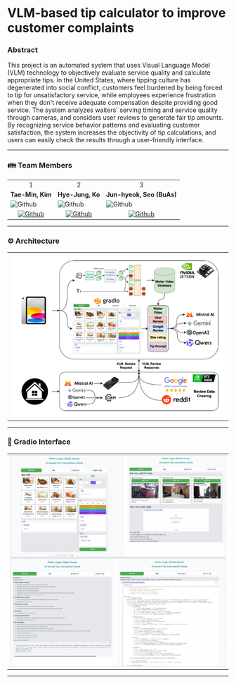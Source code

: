 # VLM-based tip calculator to improve customer complaints
### Abstract
This project is an automated system that uses Visual Language Model (VLM) technology to objectively evaluate service quality and calculate appropriate tips. In the United States, where tipping culture has degenerated into social conflict, customers feel burdened by being forced to tip for unsatisfactory service, while employees experience frustration when they don't receive adequate compensation despite providing good service. The system analyzes waiters' serving timing and service quality through cameras, and considers user reviews to generate fair tip amounts. By recognizing service behavior patterns and evaluating customer satisfaction, the system increases the objectivity of tip calculations, and users can easily check the results through a user-friendly interface.

---

<h3> 👪 Team Members </h3>
<table>
  <tr>
    <td> <div align=center>  1 </div> </td>
    <td> <div align=center>  2 </div> </td>
    <td> <div align=center>  3 </div> </td>
  </tr>
  <tr>
    <td> <div align=center> <b>Tae-Min, Kim</b> </div> </td>
    <td> <div align=center> <b>Hye-Jung, Ko</b> </div> </td>
    <td> <div align=center> <b>Jun-hyeok, Seo (BuAs)</b> </div> </td>
  </tr>
  <tr>
    <td> <img alt="Github" src ="https://avatars.githubusercontent.com/u/96530685?v=4" width="300" height="300"/> </td>
    <td> <img alt="Github" src ="https://huggingface.co/avatars/a698c38c55f2b19a7662b0a7531f95e7.svg" width="300" height="300"/> </td>
    <td> <img alt="Github" src ="https://github.com/user-attachments/assets/2fad07e0-8441-46fd-8f4b-60870260e3f9" width="300" height="300"/> </td>
  </tr>
  <tr>
    <td> <div align=center> <a href="https://github.com/taemin6697"> <img alt="Github" src ="https://img.shields.io/badge/Github-181717.svg?&style=plastic&logo=Github&logoColor=white"/> </div> </td>
    <td> <div align=center> <a href="https://github.com/"> <img alt="Github" src ="https://img.shields.io/badge/Github-181717.svg?&style=plastic&logo=Github&logoColor=white"/> </div> </td>
    <td> <div align=center> <a href="https://github.com/SeoBuAs"> <img alt="Github" src ="https://img.shields.io/badge/Github-181717.svg?&style=plastic&logo=Github&logoColor=white"/> </div> </td>
  </tr>
</table>

---

<h3> ⚙️ Architecture </h3>
<table>
  <tr>
    <td><img src="./image/Pipeline.png" alt="Image 1"/></td>
  </tr>
</table>


---

<h3> 🎥 Gradio Interface </h3>
<table>
  <tr>
    <td><img src="./image/Gradio.jpeg" alt="Image 2"/></td>
  </tr>
</table>

---
